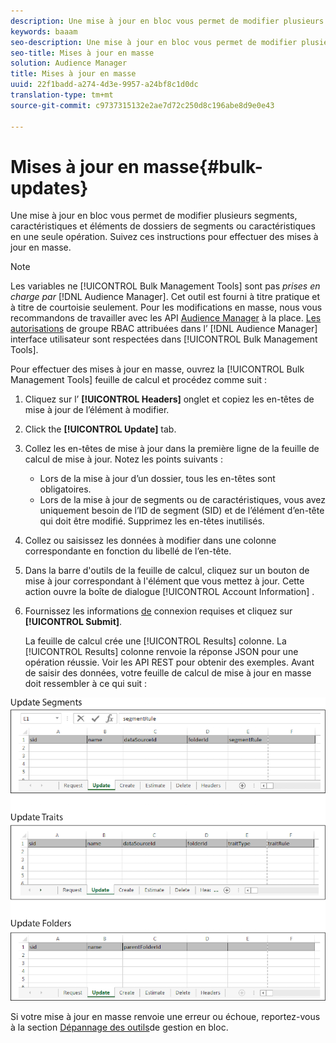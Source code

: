 ```yaml
---
description: Une mise à jour en bloc vous permet de modifier plusieurs segments, caractéristiques et éléments de dossiers de segments ou caractéristiques en une seule opération. Suivez ces instructions pour effectuer des mises à jour en masse.
keywords: baaam
seo-description: Une mise à jour en bloc vous permet de modifier plusieurs segments, caractéristiques et éléments de dossiers de segments ou caractéristiques en une seule opération. Suivez ces instructions pour effectuer des mises à jour en masse.
seo-title: Mises à jour en masse
solution: Audience Manager
title: Mises à jour en masse
uuid: 22f1badd-a274-4d3e-9957-a24bf8c1d0dc
translation-type: tm+mt
source-git-commit: c9737315132e2ae7d72c250d8c196abe8d9e0e43

---
```



# Mises à jour en masse{#bulk-updates}

Une mise à jour en bloc vous permet de modifier plusieurs segments, caractéristiques et éléments de dossiers de segments ou caractéristiques en une seule opération. Suivez ces instructions pour effectuer des mises à jour en masse.

<!-- 

t_bulk_updates.xml

 -->

>[!NOTE]
>
>Les variables ne [!UICONTROL Bulk Management Tools] sont pas *prises en charge par* [!DNL Audience Manager]. Cet outil est fourni à titre pratique et à titre de courtoisie seulement. Pour les modifications en masse, nous vous recommandons de travailler avec les API [Audience Manager](../../api/rest-api-main/aam-api-getting-started.md) à la place. [Les autorisations](../../features/administration/administration-overview.md) de groupe RBAC attribuées dans l’ [!DNL Audience Manager] interface utilisateur sont respectées dans [!UICONTROL Bulk Management Tools].

Pour effectuer des mises à jour en masse, ouvrez la [!UICONTROL Bulk Management Tools] feuille de calcul et procédez comme suit :

1. Cliquez sur l’ **[!UICONTROL Headers]** onglet et copiez les en-têtes de mise à jour de l’élément à modifier.
1. Click the **[!UICONTROL Update]** tab.
1. Collez les en-têtes de mise à jour dans la première ligne de la feuille de calcul de mise à jour. Notez les points suivants :

   * Lors de la mise à jour d’un dossier, tous les en-têtes sont obligatoires.
   * Lors de la mise à jour de segments ou de caractéristiques, vous avez uniquement besoin de l’ID de segment (SID) et de l’élément d’en-tête qui doit être modifié. Supprimez les en-têtes inutilisés.

1. Collez ou saisissez les données à modifier dans une colonne correspondante en fonction du libellé de l’en-tête.
1. Dans la barre d'outils de la feuille de calcul, cliquez sur un bouton de mise à jour correspondant à l'élément que vous mettez à jour.
Cette action ouvre la boîte de dialogue [!UICONTROL Account Information] .

1. Fournissez les informations [de](../../reference/bulk-management-tools/bulk-management-intro.md#auth-reqs) connexion requises et cliquez sur **[!UICONTROL Submit]**.

   La feuille de calcul crée une [!UICONTROL Results] colonne. La [!UICONTROL Results] colonne renvoie la réponse JSON pour une opération réussie. Voir les API [](../../api/rest-api-main/rest-api-main.md) REST pour obtenir des exemples. Avant de saisir des données, votre feuille de calcul de mise à jour en masse doit ressembler à ce qui suit :

![](assets/update.png)

Si votre mise à jour en masse renvoie une erreur ou échoue, reportez-vous à la section [Dépannage des outils](../../reference/bulk-management-tools/bulk-troubleshooting.md)de gestion en bloc.
